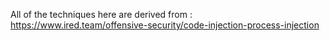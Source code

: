 All of the techniques here are derived from : https://www.ired.team/offensive-security/code-injection-process-injection
